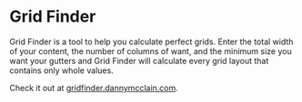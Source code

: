 # Grid Finder

Grid Finder is a tool to help you calculate perfect grids. Enter the total width of your content, the number of columns of want, and the minimum size you want your gutters and Grid Finder will calculate every grid layout that contains only whole values.

Check it out at [gridfinder.dannymcclain.com](https://gridfinder.dannymcclain.com).
